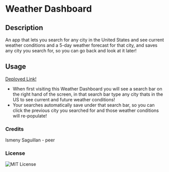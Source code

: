 # Weather Dashboard

## Description
An app that lets you search for any city in the United States and see current weather conditions and a 5-day weather forecast for that city, and saves any city you search for, so you can go back and look at it later!

## Usage 
[Deployed Link!](https://jayladenae.github.io/06-homework/)
- When first visiting this Weather Dashboard you will see a search bar on the right hand of the screen, in that search bar type any city thats in the US to see current and future weather conditions!
- Your searches automatically save under that search bar, so you can click the previous city you searched for and those weather conditions will re-populate!

### Credits
Ismeny Saguillan - peer

### License
![MIT License](https://img.shields.io/apm/l/PACK?style=plastic)
